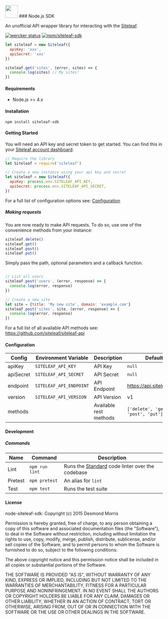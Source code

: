 <img src="https://futureofwebdesign.com/new-york-2010/images/content/logo_siteleaf_new.png" width="40" />
### Node.js SDK

An unofficial API wrapper library for interacting with the [Siteleaf](https://github.com/siteleaf/siteleaf-api).

[![wercker status](https://app.wercker.com/status/8a942ddc12e6499c8ac0e58dac9e6ebe/s/master "wercker status")](https://app.wercker.com/project/bykey/8a942ddc12e6499c8ac0e58dac9e6ebe) [![npm/siteleaf-sdk](https://nodei.co/npm/siteleaf-sdk.png?mini=true)](https://www.npmjs.com/package/siteleaf-sdk)

```javascript
let siteleaf = new Siteleaf({
  apiKey: 'xxx',
  apiSecret: 'xxx'
})

siteleaf.get('sites', (error, sites) => {
  console.log(sites) // My sites!
})
```

#### Requirements

* Node.js >= 4.x

#### Installation

`npm install siteleaf-sdk`

#### Getting Started

You will need an API key and secret token to get started.  You can find this in your [Siteleaf account dashboard](https://manage.siteleaf.com/account).

````javascript
// Require the library
let Siteleaf = require('siteleaf')

// Create a new instance using your api key and secret
let siteleaf = new Siteleaf({
  apiKey: process.env.SITELEAF_API_KEY,
  apiSecret: process.env.SITELEAF_API_SECRET,
})
````
For a full list of configuration options see: [Configuration](#configuration)

##### Making requests

You are now ready to make API requests.  To do so, use one of the convenience methods from your instance:

````javascript
siteleaf.delete()
siteleaf.get()
siteleaf.post()
siteleaf.put()
````

Simply pass the path, optional parameters and a callback function.

```javascript

// List all users
siteleaf.post('users', (error, response) => {
  console.log(error, response)
})

// Create a new site
let site = {title: 'My new site', domain: 'example.com'}
siteleaf.post('sites', site, (error, response) => {
  console.log(error, response)
})

```

For a full list of all available API methods see: https://github.com/siteleaf/siteleaf-api

#### Configuration

Config | Environment Variable | Description | Default
---|---|---|---
apiKey|`SITELEAF_API_KEY`|API Key|`null`
apiSecret|`SITELEAF_API_SECRET`|API Secret|`null`
endpoint|`SITELEAF_API_ENDPOINT`|API Endpoint|https://api.siteleaf.com
version|`SITELEAF_API_VERSION`|API Version|v1
methods| |Available rest methods|`['delete', 'get', 'post', 'put']`

#### Development

##### Commands

Name | Command | Description
---|---|---
Lint|`npm run lint`|Runs the [Standard](https://github.com/feross/standard) code linter over the codebase
Pretest|`npm pretest`|An alias for `lint`
Test|`npm test`|Runs the test suite

#### License

node-siteleaf-sdk: Copyright (c) 2015 Desmond Morris

Permission is hereby granted, free of charge, to any person obtaining
a copy of this software and associated documentation files (the
"Software"), to deal in the Software without restriction, including
without limitation the rights to use, copy, modify, merge, publish,
distribute, sublicense, and/or sell copies of the Software, and to
permit persons to whom the Software is furnished to do so, subject to
the following conditions:

The above copyright notice and this permission notice shall be
included in all copies or substantial portions of the Software.

THE SOFTWARE IS PROVIDED "AS IS", WITHOUT WARRANTY OF ANY KIND,
EXPRESS OR IMPLIED, INCLUDING BUT NOT LIMITED TO THE WARRANTIES OF
MERCHANTABILITY, FITNESS FOR A PARTICULAR PURPOSE AND
NONINFRINGEMENT. IN NO EVENT SHALL THE AUTHORS OR COPYRIGHT HOLDERS BE
LIABLE FOR ANY CLAIM, DAMAGES OR OTHER LIABILITY, WHETHER IN AN ACTION
OF CONTRACT, TORT OR OTHERWISE, ARISING FROM, OUT OF OR IN CONNECTION
WITH THE SOFTWARE OR THE USE OR OTHER DEALINGS IN THE SOFTWARE.
